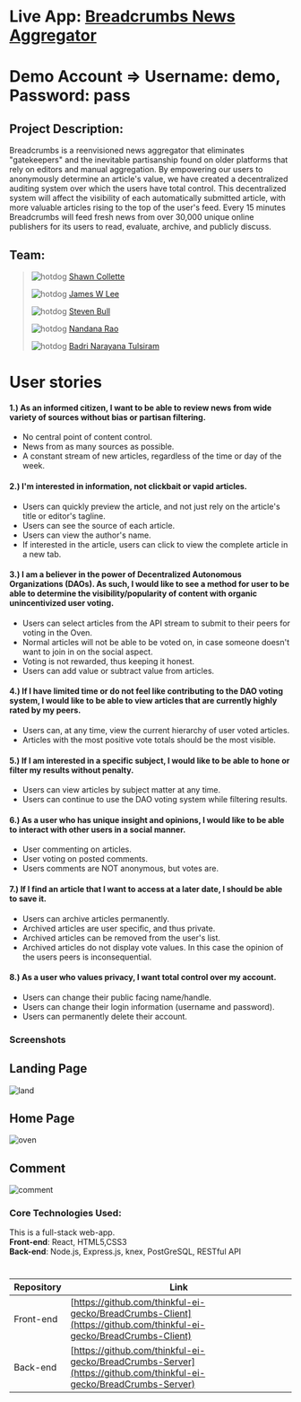 # Live App: [Breadcrumbs News Aggregator](https://breadcrumbs.now.sh/)  

# Demo Account => Username: demo, Password: pass

## Project Description:  

Breadcrumbs is a reenvisioned news aggregator that eliminates "gatekeepers" and the inevitable partisanship found on older platforms that rely on editors and manual aggregation.  By empowering our users to anonymously determine an article's value, we have created a decentralized auditing system over which the users have total control.  This decentralized system will affect the visibility of each automatically submitted article, with more valuable articles rising to the top of the user's feed.  Every 15 minutes Breadcrumbs will feed fresh news from over 30,000 unique online publishers for its users to read, evaluate, archive, and publicly discuss.



## Team: 

> ![hotdog](https://a.slack-edge.com/production-standard-emoji-assets/10.2/google-small/1f32d@2x.png) [Shawn Collette](https://github.com/Shawn-Collette) 
> 
> ![hotdog](https://a.slack-edge.com/production-standard-emoji-assets/10.2/google-small/1f32d@2x.png) [James W Lee](https://github.com/Xleex23) 
> 
> ![hotdog](https://a.slack-edge.com/production-standard-emoji-assets/10.2/google-small/1f32d@2x.png) [Steven Bull](https://github.com/StevenWBull) 
> 
> ![hotdog](https://a.slack-edge.com/production-standard-emoji-assets/10.2/google-small/1f32d@2x.png) [Nandana Rao](https://github.com/Nrrao) 
> 
> ![hotdog](https://a.slack-edge.com/production-standard-emoji-assets/10.2/google-small/1f32d@2x.png) [Badri Narayana Tulsiram](https://github.com/Badri-Narayan)


# User stories

#### 1.)  As an informed citizen, I want to be able to review news from wide variety of sources without bias or partisan filtering.  

-   No central point of content control.
-   News from as many sources as possible.
-   A constant stream of new articles, regardless of the time or day of the week.


#### 2.)  I'm interested in information, not clickbait or vapid articles.

-   Users can quickly preview the article, and not just rely on the article's title or editor's tagline.
-   Users can see the source of each article.
-   Users can view the author's name.
-   If interested in the article, users can click to view the complete article in a new tab.


#### 3.)  I am a believer in the power of Decentralized Autonomous Organizations (DAOs).  As such, I would like to  see a method for user to be able to determine the visibility/popularity of content with organic unincentivized user voting.

- Users can select articles from the API stream to submit to their peers for voting in the Oven.
- Normal articles will not be able to be voted on, in case someone doesn't want to join in on the social aspect.
- Voting is not rewarded, thus keeping it honest.
- Users can add value or subtract value from articles.


#### 4.) If I have limited time or do not feel like contributing to the DAO voting system, I would like to be able to view articles that are currently highly rated by my peers.


- Users can, at any time, view the current hierarchy of user voted articles.
- Articles with the most positive vote totals should be the most visible.


#### 5.)  If I am interested in a specific subject, I would like to be able to hone or filter my results without penalty.

- Users can view articles by subject matter at any time.
- Users can continue to use the DAO voting system while filtering results.


#### 6.) As a user who has unique insight and opinions, I would like to be able to interact with other users in a social manner.

- User commenting on articles.
- User voting on posted comments.
- Users comments are NOT anonymous, but votes are.


#### 7.) If I find an article that I want to access at a later date, I should be able to save it.

- Users can archive articles permanently.
- Archived articles are user specific, and thus private.
- Archived articles can be removed from the user's list.
- Archived articles do not display vote values. In this case the opinion of the users peers is inconsequential.


#### 8.)  As a user who values privacy, I want total control over my account.

- Users can change their public facing name/handle.
- Users can change their login information (username and password).
- Users can permanently delete their account. 



### Screenshots
## Landing Page
![land](https://user-images.githubusercontent.com/25930687/70808522-c0dab200-1db7-11ea-8f8d-7cc082c04500.PNG)

## Home Page
![oven](https://user-images.githubusercontent.com/25930687/70808008-b1a73480-1db6-11ea-8967-1a132e2a007a.PNG)

## Comment
![comment](https://user-images.githubusercontent.com/25930687/70808821-6726b780-1db8-11ea-8af1-9de0593adeff.PNG)


### Core Technologies Used:
This is a full-stack web-app.</br>
**Front-end**: React, HTML5,CSS3</br>
**Back-end**: Node.js, Express.js, knex, PostGreSQL, RESTful API
#
|  Repository  |  Link  |
| -- |  -- |
|  Front-end  |  [https://github.com/thinkful-ei-gecko/BreadCrumbs-Client](https://github.com/thinkful-ei-gecko/BreadCrumbs-Client)  |  
|  Back-end  |   [https://github.com/thinkful-ei-gecko/BreadCrumbs-Server](https://github.com/thinkful-ei-gecko/BreadCrumbs-Server)  |  
 


